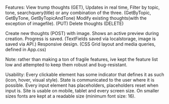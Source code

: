 Features:
View trump thoughts (GET),
Updates in real time,
Filter by topic, tone, searchquery(title) or any combination of the three. (GetByTopic, GetByTone, GetByTopicAndTone)
Modify existing thoughts(with the exception of imagefile). (PUT)
Delete thoughts (DELETE)

Create new thoughts (POST) with image.
Shows an active preview during creation.
Progress is saved. (TextFields saved via localstorage, image is saved via API.)
Responsive design. (CSS Grid layout and media queries, defined in App.css)

Note: rather than making a ton of fragile features, ive kept the feature list low and attempted to keep them robust and bug-resistant.

Usability:
Every clickable element has some indicator that defines it as such (icon, hover, visual style).
State is communicated to the user where it is possible. Every input element has placeholders, placeholders reset when input is.
Site is usable on mobile, tablet and every screen size. On smaller sizes fonts are kept at a readable size (minimum font size: 16).